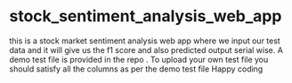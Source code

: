 # stock_sentiment_analysis_web_app
this is a stock market sentiment analysis web app where we input our test data and it will give us the f1 score and also predicted output serial wise.
A demo test file is provided in the repo . 
To upload your own test file you should satisfy all the columns as per the demo test file
Happy coding
